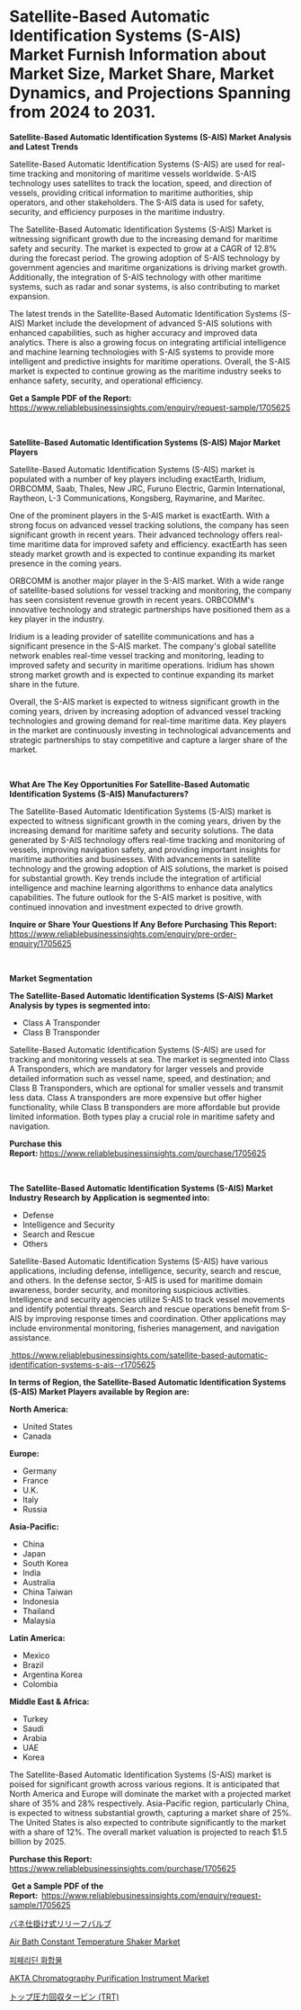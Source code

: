 <p><h1>Satellite-Based Automatic Identification Systems (S-AIS) Market Furnish Information about Market Size, Market Share, Market Dynamics, and Projections Spanning from 2024 to 2031.</h1></p><p><strong>Satellite-Based Automatic Identification Systems (S-AIS) Market Analysis and Latest Trends</strong></p>
<p><p>Satellite-Based Automatic Identification Systems (S-AIS) are used for real-time tracking and monitoring of maritime vessels worldwide. S-AIS technology uses satellites to track the location, speed, and direction of vessels, providing critical information to maritime authorities, ship operators, and other stakeholders. The S-AIS data is used for safety, security, and efficiency purposes in the maritime industry.</p><p>The Satellite-Based Automatic Identification Systems (S-AIS) Market is witnessing significant growth due to the increasing demand for maritime safety and security. The market is expected to grow at a CAGR of 12.8% during the forecast period. The growing adoption of S-AIS technology by government agencies and maritime organizations is driving market growth. Additionally, the integration of S-AIS technology with other maritime systems, such as radar and sonar systems, is also contributing to market expansion.</p><p>The latest trends in the Satellite-Based Automatic Identification Systems (S-AIS) Market include the development of advanced S-AIS solutions with enhanced capabilities, such as higher accuracy and improved data analytics. There is also a growing focus on integrating artificial intelligence and machine learning technologies with S-AIS systems to provide more intelligent and predictive insights for maritime operations. Overall, the S-AIS market is expected to continue growing as the maritime industry seeks to enhance safety, security, and operational efficiency.</p></p>
<p><strong>Get a Sample PDF of the Report:&nbsp;</strong> <a href="https://www.reliablebusinessinsights.com/enquiry/request-sample/1705625">https://www.reliablebusinessinsights.com/enquiry/request-sample/1705625</a></p>
<p>&nbsp;</p>
<p><strong>Satellite-Based Automatic Identification Systems (S-AIS) Major Market Players</strong></p>
<p><p>Satellite-Based Automatic Identification Systems (S-AIS) market is populated with a number of key players including exactEarth, Iridium, ORBCOMM, Saab, Thales, New JRC, Furuno Electric, Garmin International, Raytheon, L-3 Communications, Kongsberg, Raymarine, and Maritec.</p><p>One of the prominent players in the S-AIS market is exactEarth. With a strong focus on advanced vessel tracking solutions, the company has seen significant growth in recent years. Their advanced technology offers real-time maritime data for improved safety and efficiency. exactEarth has seen steady market growth and is expected to continue expanding its market presence in the coming years.</p><p>ORBCOMM is another major player in the S-AIS market. With a wide range of satellite-based solutions for vessel tracking and monitoring, the company has seen consistent revenue growth in recent years. ORBCOMM's innovative technology and strategic partnerships have positioned them as a key player in the industry.</p><p>Iridium is a leading provider of satellite communications and has a significant presence in the S-AIS market. The company's global satellite network enables real-time vessel tracking and monitoring, leading to improved safety and security in maritime operations. Iridium has shown strong market growth and is expected to continue expanding its market share in the future.</p><p>Overall, the S-AIS market is expected to witness significant growth in the coming years, driven by increasing adoption of advanced vessel tracking technologies and growing demand for real-time maritime data. Key players in the market are continuously investing in technological advancements and strategic partnerships to stay competitive and capture a larger share of the market.</p></p>
<p>&nbsp;</p>
<p><strong>What Are The Key Opportunities For Satellite-Based Automatic Identification Systems (S-AIS) Manufacturers?</strong></p>
<p><p>The Satellite-Based Automatic Identification Systems (S-AIS) market is expected to witness significant growth in the coming years, driven by the increasing demand for maritime safety and security solutions. The data generated by S-AIS technology offers real-time tracking and monitoring of vessels, improving navigation safety, and providing important insights for maritime authorities and businesses. With advancements in satellite technology and the growing adoption of AIS solutions, the market is poised for substantial growth. Key trends include the integration of artificial intelligence and machine learning algorithms to enhance data analytics capabilities. The future outlook for the S-AIS market is positive, with continued innovation and investment expected to drive growth.</p></p>
<p><strong>Inquire or Share Your Questions If Any Before Purchasing This Report:</strong> <a href="https://www.reliablebusinessinsights.com/enquiry/pre-order-enquiry/1705625">https://www.reliablebusinessinsights.com/enquiry/pre-order-enquiry/1705625</a></p>
<p>&nbsp;</p>
<p><strong>Market Segmentation</strong></p>
<p><strong>The Satellite-Based Automatic Identification Systems (S-AIS) Market Analysis by types is segmented into:</strong></p>
<p><ul><li>Class A Transponder</li><li>Class B Transponder</li></ul></p>
<p><p>Satellite-Based Automatic Identification Systems (S-AIS) are used for tracking and monitoring vessels at sea. The market is segmented into Class A Transponders, which are mandatory for larger vessels and provide detailed information such as vessel name, speed, and destination; and Class B Transponders, which are optional for smaller vessels and transmit less data. Class A transponders are more expensive but offer higher functionality, while Class B transponders are more affordable but provide limited information. Both types play a crucial role in maritime safety and navigation.</p></p>
<p><strong>Purchase this Report:&nbsp;</strong><a href="https://www.reliablebusinessinsights.com/purchase/1705625">https://www.reliablebusinessinsights.com/purchase/1705625</a></p>
<p>&nbsp;</p>
<p><strong>The Satellite-Based Automatic Identification Systems (S-AIS) Market Industry Research by Application is segmented into:</strong></p>
<p><ul><li>Defense</li><li>Intelligence and Security</li><li>Search and Rescue</li><li>Others</li></ul></p>
<p><p>Satellite-Based Automatic Identification Systems (S-AIS) have various applications, including defense, intelligence, security, search and rescue, and others. In the defense sector, S-AIS is used for maritime domain awareness, border security, and monitoring suspicious activities. Intelligence and security agencies utilize S-AIS to track vessel movements and identify potential threats. Search and rescue operations benefit from S-AIS by improving response times and coordination. Other applications may include environmental monitoring, fisheries management, and navigation assistance.</p></p>
<p><a href="https://www.reliablebusinessinsights.com/satellite-based-automatic-identification-systems-s-ais--r1705625">&nbsp;https://www.reliablebusinessinsights.com/satellite-based-automatic-identification-systems-s-ais--r1705625</a></p>
<p><strong>In terms of Region, the Satellite-Based Automatic Identification Systems (S-AIS) Market Players available by Region are:</strong></p>
<p>
    <p> <strong> North America: </strong>
        <ul>
            <li>United States</li>
            <li>Canada</li>
        </ul>
        </p> 
    <p> <strong> Europe: </strong>
        <ul>
            <li>Germany</li>
            <li>France</li>
            <li>U.K.</li>
            <li>Italy</li>
            <li>Russia</li>
        </ul>
        </p> 
    <p> <strong> Asia-Pacific: </strong>
        <ul>
            <li>China</li>
            <li>Japan</li>
            <li>South Korea</li>
            <li>India</li>
            <li>Australia</li>
            <li>China Taiwan</li>
            <li>Indonesia</li>
            <li>Thailand</li>
            <li>Malaysia</li>
        </ul>
        </p> 
    <p> <strong> Latin America: </strong>
        <ul>
            <li>Mexico</li>
            <li>Brazil</li>
            <li>Argentina Korea</li>
            <li>Colombia</li>
        </ul>
        </p> 
    <p> <strong> Middle East & Africa: </strong>
        <ul>
            <li>Turkey</li>
            <li>Saudi</li>
            <li>Arabia</li>
            <li>UAE</li>
            <li>Korea</li>
        </ul>
    </p>
    </p>
<p><p>The Satellite-Based Automatic Identification Systems (S-AIS) market is poised for significant growth across various regions. It is anticipated that North America and Europe will dominate the market with a projected market share of 35% and 28% respectively. Asia-Pacific region, particularly China, is expected to witness substantial growth, capturing a market share of 25%. The United States is also expected to contribute significantly to the market with a share of 12%. The overall market valuation is projected to reach $1.5 billion by 2025.</p></p>
<p><strong>Purchase this Report: </strong><a href="https://www.reliablebusinessinsights.com/purchase/1705625">https://www.reliablebusinessinsights.com/purchase/1705625</a></p>
<p>&nbsp;<strong>Get a Sample PDF of the Report:&nbsp;&nbsp;</strong><a href="https://www.reliablebusinessinsights.com/enquiry/request-sample/1705625">https://www.reliablebusinessinsights.com/enquiry/request-sample/1705625</a></p>
<p><strong></strong></p>
<p><p><a href="https://github.com/DanykaKilback/Market-Research-Report-List-1/blob/main/4089401125081.md">バネ仕掛け式リリーフバルブ</a></p><p><a href="https://github.com/kosella/Market-Research-Report-List-3/blob/main/air-bath-constant-temperature-shaker-market.md">Air Bath Constant Temperature Shaker Market</a></p><p><a href="https://github.com/Gregost89076vddcv/Market-Research-Report-List-1/blob/main/8805757109727.md">피페리딘 화합물</a></p><p><a href="https://github.com/nathandecarvalho/Market-Research-Report-List-3/blob/main/akta-chromatography-purification-instrument-market.md">AKTA Chromatography Purification Instrument Market</a></p><p><a href="https://github.com/mohamedbakry57/Market-Research-Report-List-4/blob/main/8503361125082.md">トップ圧力回収タービン (TRT)</a></p></p>